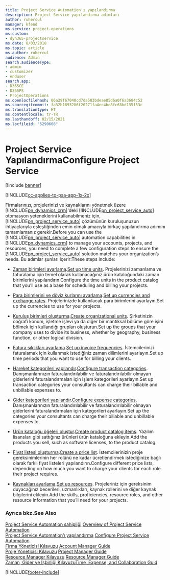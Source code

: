 ```yaml
---
title: Project Service Automation'ı yapılandırma
description: Project Service yapılandırma adımları
author: ruhercul
manager: kfend
ms.service: project-operations
ms.custom:
- dyn365-projectservice
ms.date: 8/03/2018
ms.topic: article
ms.author: ruhercul
audience: Admin
search.audienceType:
- admin
- customizer
- enduser
search.app:
- D365CE
- D365PS
- ProjectOperations
ms.openlocfilehash: 06a29f67040cd7da583bdeae85d6a0f6a3684c52
ms.sourcegitcommit: fa32b1893286f20271fa4ec4be8fc68bd135f53c
ms.translationtype: HT
ms.contentlocale: tr-TR
ms.lasthandoff: 02/15/2021
ms.locfileid: "5290608"
---
```

# <a name="configure-project-service"></a><span data-ttu-id="4fe2f-103">Project Service Yapılandırma</span><span class="sxs-lookup"><span data-stu-id="4fe2f-103">Configure Project Service</span></span>

[!include [banner](../includes/psa-now-project-operations.md)]

[!INCLUDE[cc-applies-to-psa-app-1x-2x](../includes/cc-applies-to-psa-app-1x-2x.md)]

<span data-ttu-id="4fe2f-104">Firmalarınızı, projelerinizi ve kaynaklarını yönetmek üzere [!INCLUDE[pn_dynamics_crm](../includes/pn-dynamics-crm.md)]'deki [!INCLUDE[pn_project_service_auto](../includes/pn-project-service-auto.md)] otomasyon yeteneklerini kullanabilmeniz için, [!INCLUDE[pn_project_service_auto](../includes/pn-project-service-auto.md)] çözümünün kuruluşunuzun ihtiyaçlarıyla eşleştiğinden emin olmak amacıyla birkaç yapılandırma adımını tamamlamanız gerekir.</span><span class="sxs-lookup"><span data-stu-id="4fe2f-104">Before you can use the [!INCLUDE[pn_project_service_auto](../includes/pn-project-service-auto.md)] automation capabilities in [!INCLUDE[pn_dynamics_crm](../includes/pn-dynamics-crm.md)] to manage your accounts, projects, and resources, you need to complete a few configuration steps to ensure the [!INCLUDE[pn_project_service_auto](../includes/pn-project-service-auto.md)] solution matches your organization’s needs.</span></span> <span data-ttu-id="4fe2f-105">Bu adımlar şunları içerir:</span><span class="sxs-lookup"><span data-stu-id="4fe2f-105">These steps include:</span></span>  
  
-   <span data-ttu-id="4fe2f-106">[Zaman birimleri ayarlama](../psa/set-up-time-units.md).</span><span class="sxs-lookup"><span data-stu-id="4fe2f-106">[Set up time units](../psa/set-up-time-units.md).</span></span> <span data-ttu-id="4fe2f-107">Projelerinizi zamanlama ve faturalama için temel olarak kullanacağınız ürün kataloğundaki zaman birimlerini yapılandırın.</span><span class="sxs-lookup"><span data-stu-id="4fe2f-107">Configure the time units in the product catalog that you’ll use as a base for scheduling and billing your projects.</span></span>  
  
-   <span data-ttu-id="4fe2f-108">[Para birimlerini ve döviz kurlarını ayarlama](../psa/set-up-currencies-exchange-rates.md).</span><span class="sxs-lookup"><span data-stu-id="4fe2f-108">[Set up currencies and exchange rates](../psa/set-up-currencies-exchange-rates.md).</span></span> <span data-ttu-id="4fe2f-109">Projelerinizde kullanılacak para birimlerini ayarlayın.</span><span class="sxs-lookup"><span data-stu-id="4fe2f-109">Set up the currencies to use for your projects.</span></span>  
  
-   <span data-ttu-id="4fe2f-110">[Kuruluş birimleri oluşturma](../psa/create-organizational-units.md).</span><span class="sxs-lookup"><span data-stu-id="4fe2f-110">[Create organizational units](../psa/create-organizational-units.md).</span></span> <span data-ttu-id="4fe2f-111">Şirketinizin coğrafi konum, işletme işlevi ya da diğer bir mantıksal bölüme göre işini bölmek için kullandığı grupları oluşturun.</span><span class="sxs-lookup"><span data-stu-id="4fe2f-111">Set up the groups that your company uses to divide its business, whether by geography, business function, or other logical division.</span></span>  
  
-   <span data-ttu-id="4fe2f-112">[Fatura sıklıkları ayarlama](../psa/set-up-invoice-frequencies.md).</span><span class="sxs-lookup"><span data-stu-id="4fe2f-112">[Set up invoice frequencies](../psa/set-up-invoice-frequencies.md).</span></span> <span data-ttu-id="4fe2f-113">İstemcilerinizi faturalamak için kullanmak istediğiniz zaman dilimlerini ayarlayın.</span><span class="sxs-lookup"><span data-stu-id="4fe2f-113">Set up time periods that you want to use for billing your clients.</span></span>  
  
-   <span data-ttu-id="4fe2f-114">[Hareket kategorileri yapılandır](../psa/configure-transaction-categories.md).</span><span class="sxs-lookup"><span data-stu-id="4fe2f-114">[Configure transaction categories](../psa/configure-transaction-categories.md).</span></span> <span data-ttu-id="4fe2f-115">Danışmanlarınızın faturalandırılabilir ve faturalandırılabilir olmayan giderlerini faturalandırmaları için işlem kategorileri ayarlayın.</span><span class="sxs-lookup"><span data-stu-id="4fe2f-115">Set up transaction categories your consultants can charge their billable and unbillable expenses to.</span></span>  
  
-   <span data-ttu-id="4fe2f-116">[Gider kategorileri yapılandır](../psa/configure-expense-categories.md).</span><span class="sxs-lookup"><span data-stu-id="4fe2f-116">[Configure expense categories](../psa/configure-expense-categories.md).</span></span> <span data-ttu-id="4fe2f-117">Danışmanlarınızın faturalandırılabilir ve faturalandırılabilir olmayan giderlerini faturalandırmaları için kategorileri ayarlayın.</span><span class="sxs-lookup"><span data-stu-id="4fe2f-117">Set up the categories your consultants can charge their billable and unbillable expenses to.</span></span>  
  
-   <span data-ttu-id="4fe2f-118">[Ürün kataloğu öğeleri oluştur](../psa/create-product-catalog-items.md).</span><span class="sxs-lookup"><span data-stu-id="4fe2f-118">[Create product catalog items](../psa/create-product-catalog-items.md).</span></span> <span data-ttu-id="4fe2f-119">Yazılım lisansları gibi sattığınız ürünleri ürün kataloğuna ekleyin.</span><span class="sxs-lookup"><span data-stu-id="4fe2f-119">Add the products you sell, such as software licenses, to the product catalog.</span></span>  
  
-   <span data-ttu-id="4fe2f-120">[Fiyat listesi oluşturma](../psa/create-price-list.md).</span><span class="sxs-lookup"><span data-stu-id="4fe2f-120">[Create a price list](../psa/create-price-list.md).</span></span> <span data-ttu-id="4fe2f-121">İstemcilerinizin proje gereksinimlerinin her rolünü ne kadar ücretlendirmek istediğinize bağlı olarak farklı fiyat listeleri yapılandırın.</span><span class="sxs-lookup"><span data-stu-id="4fe2f-121">Configure different price lists, depending on how much you want to charge your clients for each role their project requires.</span></span>  
  
-   <span data-ttu-id="4fe2f-122">[Kaynakları ayarlama](../psa/set-up-resources.md).</span><span class="sxs-lookup"><span data-stu-id="4fe2f-122">[Set up resources](../psa/set-up-resources.md).</span></span> <span data-ttu-id="4fe2f-123">Projeleriniz için gereksinim duyacağınız becerileri, uzmanlıkları, kaynak rollerini ve diğer kaynak bilgilerini ekleyin.</span><span class="sxs-lookup"><span data-stu-id="4fe2f-123">Add the skills, proficiencies, resource roles, and other resource information that you’ll need for your projects.</span></span>  
  
### <a name="see-also"></a><span data-ttu-id="4fe2f-124">Ayrıca bkz.</span><span class="sxs-lookup"><span data-stu-id="4fe2f-124">See Also</span></span>  
 <span data-ttu-id="4fe2f-125">[Project Service Automation sahipliği](../psa/overview.md) </span><span class="sxs-lookup"><span data-stu-id="4fe2f-125">[Overview of Project Service Automation](../psa/overview.md) </span></span>  
 <span data-ttu-id="4fe2f-126">[Project Service Automation'ı yapılandırma](../psa/configure.md) </span><span class="sxs-lookup"><span data-stu-id="4fe2f-126">[Configure Project Service Automation](../psa/configure.md) </span></span>  
 <span data-ttu-id="4fe2f-127">[Firma Yöneticisi Kılavuzu](../psa/account-manager-guide.md) </span><span class="sxs-lookup"><span data-stu-id="4fe2f-127">[Account Manager Guide](../psa/account-manager-guide.md) </span></span>  
 <span data-ttu-id="4fe2f-128">[Proje Yöneticisi Kılavuzu](../psa/project-manager-guide.md) </span><span class="sxs-lookup"><span data-stu-id="4fe2f-128">[Project Manager Guide](../psa/project-manager-guide.md) </span></span>  
 <span data-ttu-id="4fe2f-129">[Resource Manager Kılavuzu](../psa/resource-manager-guide.md) </span><span class="sxs-lookup"><span data-stu-id="4fe2f-129">[Resource Manager Guide](../psa/resource-manager-guide.md) </span></span>  
 [<span data-ttu-id="4fe2f-130">Zaman, Gider ve İşbirliği Kılavuzu</span><span class="sxs-lookup"><span data-stu-id="4fe2f-130">Time, Expense, and Collaboration Guid</span></span>](../psa/time-expense-collaboration-guide.md)


[!INCLUDE[footer-include](../includes/footer-banner.md)]